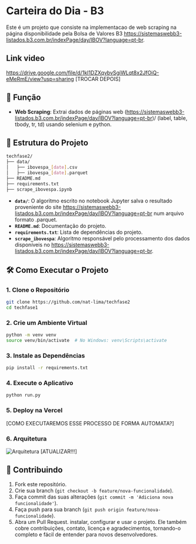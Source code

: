 # Carteira do Dia - B3

Este é um projeto que consiste na implementacao de web scraping na página disponibilidade pela Bolsa de Valores B3 https://sistemaswebb3-listados.b3.com.br/indexPage/day/IBOV?language=pt-br.

## Link video

https://drive.google.com/file/d/1kI1DZXqvbvSgiWLqt8x2JfOiQ-eMeRmE/view?usp=sharing [TROCAR DEPOIS]

## 🚀 Função

- **Web Scraping**: Extrai dados de páginas web (https://sistemaswebb3-listados.b3.com.br/indexPage/day/IBOV?language=pt-br)/ (label, table, tbody, tr, td) usando selenium e python.

## 📁 Estrutura do Projeto

```bash
techfase2/
├── data/
│   ├── ibovespa_[date].csv
│   ├── ibovespa_[date].parquet
├── README.md
├── requirements.txt
├── scrape_ibovespa.ipynb
```

- **`data/`**: O algoritmo escrito no notebook Jupyter salva o resultado proveniente do site https://sistemaswebb3-listados.b3.com.br/indexPage/day/IBOV?language=pt-br num arquivo formato .parquet.
- **`README.md`**: Documentação do projeto.
- **`requirements.txt`**: Lista de dependências do projeto.
- **`scrape_ibovespa`**: Algoritmo responsável pelo processamento dos dados disponíveis no https://sistemaswebb3-listados.b3.com.br/indexPage/day/IBOV?language=pt-br.


## 🛠️ Como Executar o Projeto

### 1. Clone o Repositório

```bash
git clone https://github.com/nat-lima/techfase2
cd techfase1
```

### 2. Crie um Ambiente Virtual

```bash
python -m venv venv
source venv/bin/activate  # No Windows: venv\Scripts\activate
```

### 3. Instale as Dependências

```bash
pip install -r requirements.txt
```

### 4. Execute o Aplicativo

```bash
python run.py
```

### 5. Deploy na Vercel
[COMO EXECUTAREMOS ESSE PROCESSO DE FORMA AUTOMATA?] 

### 6. Arquitetura

![Arquitetura](https://github.com/user-attachments/assets/1c9cb1fc-33f2-4c07-8d13-ae595bf406e9) [ATUALIZAR!!!]


## 🤝 Contribuindo

1. Fork este repositório.
2. Crie sua branch (`git checkout -b feature/nova-funcionalidade`).
3. Faça commit das suas alterações (`git commit -m 'Adiciona nova funcionalidade'`).
4. Faça push para sua branch (`git push origin feature/nova-funcionalidade`).
5. Abra um Pull Request.
instalar, configurar e usar o projeto. Ele também cobre contribuições, contato, licença e agradecimentos, tornando-o completo e fácil de entender para novos desenvolvedores.
